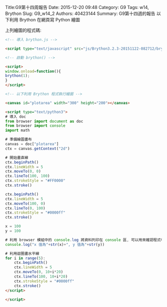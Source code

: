 Title:G9第十四周報告
Date: 2015-12-20 09:48
Category: G9
Tags: w14, Brython
Slug: G9_w14_2
Authors: 40423144
Summary: G9第十四週的報告
以下利用 Brython 在網頁寫 Python 繪圖

<!-- 導入 brython.js -->

<script type="text/javascript" src="js/Brython3.2.3-20151122-082712/brython.js"></script>

<!-- 啟動 brython() -->

<script>
window.onload=function(){
brython(1);
}
</script>

<!-- 以下利用 Brython 程式執行繪圖 -->

<canvas id="plotarea" width="300" height="200"></canvas>

<script type="text/python3">
# 導入 doc
from browser import document as doc
from browser import console
import math

# 準備繪圖畫布
canvas = doc["plotarea"]
ctx = canvas.getContext("2d")

# 開始畫直線
ctx.beginPath()
ctx.lineWidth = 1
ctx.moveTo(0, 0)
ctx.lineTo(100, 100)
ctx.strokeStyle = "#FF0000"
ctx.stroke()

ctx.beginPath()
ctx.lineWidth = 1
ctx.moveTo(100, 0)
ctx.lineTo(0, 100)
ctx.strokeStyle = "#0000ff"
ctx.stroke()

x = 100
y = 100

# 利用 browser 模組中的 console.log 將資料列印在 console 區, 可以用來確認程式中各變數的值, 用法等同 print
console.log("x 值為"+str(x)+", y 值為"+str(y))
'''
# 利用迴圈畫水平線
for i in range(5):
    ctx.beginPath()
    ctx.lineWidth = 1
    ctx.moveTo(0, 10+i*20)
    ctx.lineTo(100, 10+i*20)
    ctx.strokeStyle = "#0000ff"
    ctx.stroke()
    
ctx.beginPath()
ctx.moveTo(20,20)
ctx.bezierCurveTo(20,100,200,100,200,20)
ctx.stroke()

ctx.beginPath()
ctx.moveTo(20,0)
ctx.quadraticCurveTo(20,100,200,20)
ctx.stroke()
'''

ctx.beginPath()
points = [(0, 0), (10, 3), (20, 15), (30, 30), (70, 25), (100, 200)]
ctx.moveTo(points[0][0], points[0][1])
for i in range(1, len(points)-1):
    console.log(str(points[i][0])+", "+str(points[i ][1]))
    xc = (points[i][0] + points[i + 1][0]) / 2
    yc = (points[i][1] + points[i + 1][1]) / 2
    ctx.quadraticCurveTo(points[i][0], points[i][1], xc, yc)

#curve through the last two points
ctx.quadraticCurveTo(points[i][0], points[i][1], points[i+1][0],points[i+1][1])
ctx.stroke()
</script>

上列繪圖的程式碼:

~~~html
<!-- 導入 brython.js -->

<script type="text/javascript" src="js/Brython3.2.3-20151122-082712/brython.js"></script>

<!-- 啟動 brython() -->

<script>
window.onload=function(){
brython(1);
}
</script>

<!-- 以下利用 Brython 程式執行繪圖 -->

<canvas id="plotarea" width="300" height="200"></canvas>

<script type="text/python3">
# 導入 doc
from browser import document as doc
from browser import console
import math

# 準備繪圖畫布
canvas = doc["plotarea"]
ctx = canvas.getContext("2d")

# 開始畫直線
ctx.beginPath()
ctx.lineWidth = 5
ctx.moveTo(0, 0)
ctx.lineTo(100, 100)
ctx.strokeStyle = "#FF0000"
ctx.stroke()

ctx.beginPath()
ctx.lineWidth = 5
ctx.moveTo(100, 0)
ctx.lineTo(0, 100)
ctx.strokeStyle = "#0000ff"
ctx.stroke()

x = 100
y = 100

# 利用 browser 模組中的 console.log 將資料列印在 console 區, 可以用來確認程式中各變數的值, 用法等同 print
console.log("x 值為"+str(x)+", y 值為"+str(y))

# 利用迴圈畫水平線
for i in range(5):
    ctx.beginPath()
    ctx.lineWidth = 5
    ctx.moveTo(0, 10+i*20)
    ctx.lineTo(100, 10+i*20)
    ctx.strokeStyle = "#0000ff"
    ctx.stroke()
</script>

</script>
~~~





